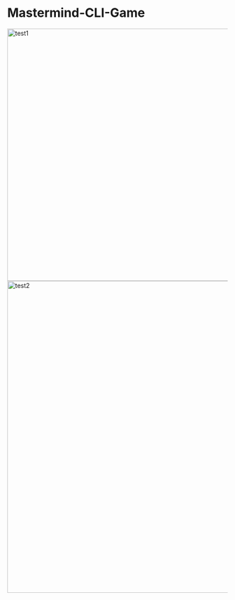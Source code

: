 # Mastermind-CLI-Game
<img width="942" height="576" alt="test1" src="https://github.com/user-attachments/assets/15ba5fd0-e65f-42e7-afb1-8312aff10144" />
<img width="870" height="712" alt="test2" src="https://github.com/user-attachments/assets/c19d55b8-fd15-4448-b515-66d75f2ebd02" />
